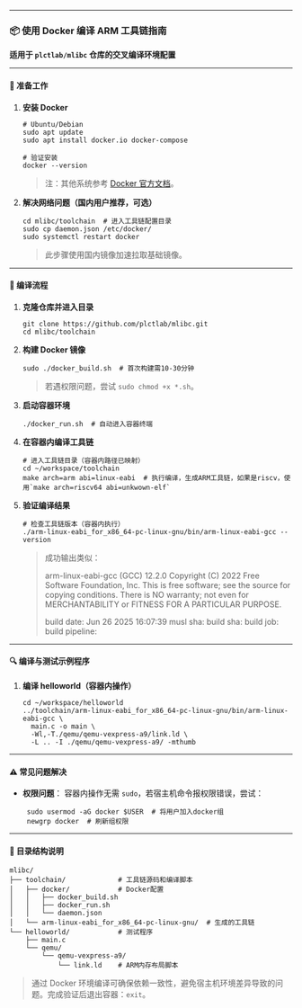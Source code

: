 ------

### **📦 使用 Docker 编译 ARM 工具链指南**

**适用于 `plctlab/mlibc` 仓库的交叉编译环境配置**

------

#### **🔧 准备工作**

1. **安装 Docker**

   ```
   # Ubuntu/Debian
   sudo apt update
   sudo apt install docker.io docker-compose
   
   # 验证安装
   docker --version
   ```

   > 注：其他系统参考 [Docker 官方文档](https://docs.docker.com/engine/install/)。

2. **解决网络问题（国内用户推荐，可选）**

   ```
   cd mlibc/toolchain  # 进入工具链配置目录
   sudo cp daemon.json /etc/docker/
   sudo systemctl restart docker
   ```

   > 此步骤使用国内镜像加速拉取基础镜像。

------

#### **🚀 编译流程**

1. **克隆仓库并进入目录**

   ```
   git clone https://github.com/plctlab/mlibc.git
   cd mlibc/toolchain 
   ```

2. **构建 Docker 镜像**

   ```
   sudo ./docker_build.sh  # 首次构建需10-30分钟
   ```

   > 若遇权限问题，尝试 `sudo chmod +x *.sh`。

3. **启动容器环境**

   ```
   ./docker_run.sh  # 自动进入容器终端
   ```

4. **在容器内编译工具链**

   ```
   # 进入工具链目录（容器内路径已映射）
   cd ~/workspace/toolchain
   make arch=arm abi=linux-eabi  # 执行编译，生成ARM工具链，如果是riscv，使用`make arch=riscv64 abi=unkwown-elf`
   ```

5. **验证编译结果**

   ```
   # 检查工具链版本（容器内执行）
   ./arm-linux-eabi_for_x86_64-pc-linux-gnu/bin/arm-linux-eabi-gcc --version
   ```

   > 成功输出类似：
   >
   > arm-linux-eabi-gcc (GCC) 12.2.0
   > Copyright (C) 2022 Free Software Foundation, Inc.
   > This is free software; see the source for copying conditions.  There is NO
   > warranty; not even for MERCHANTABILITY or FITNESS FOR A PARTICULAR PURPOSE.
   >
   > build date: Jun 26 2025 16:07:39
   > musl  sha: 
   > build sha: 
   > build job: 
   > build pipeline: 

------

#### **🔍 编译与测试示例程序**

1. **编译 helloworld（容器内操作）**

   ```
   cd ~/workspace/helloworld
   ../toolchain/arm-linux-eabi_for_x86_64-pc-linux-gnu/bin/arm-linux-eabi-gcc \
     main.c -o main \
     -Wl,-T./qemu/qemu-vexpress-a9/link.ld \
     -L .. -I ./qemu/qemu-vexpress-a9/ -mthumb
   ```

------

#### **⚠️ 常见问题解决**

- **权限问题**：
   容器内操作无需 `sudo`，若宿主机命令报权限错误，尝试：

  ```
   sudo usermod -aG docker $USER  # 将用户加入docker组
   newgrp docker  # 刷新组权限
  ```

------

#### **📂 目录结构说明**

```
mlibc/
├── toolchain/             # 工具链源码和编译脚本
│   ├── docker/            # Docker配置
│   │   ├── docker_build.sh
│   │   ├── docker_run.sh
│   │   └── daemon.json
│   └── arm-linux-eabi_for_x86_64-pc-linux-gnu/  # 生成的工具链
└── helloworld/            # 测试程序
    ├── main.c
    └── qemu/
        └── qemu-vexpress-a9/
            └── link.ld    # ARM内存布局脚本
```

> 通过 Docker 环境编译可确保依赖一致性，避免宿主机环境差异导致的问题。完成验证后退出容器：`exit`。
